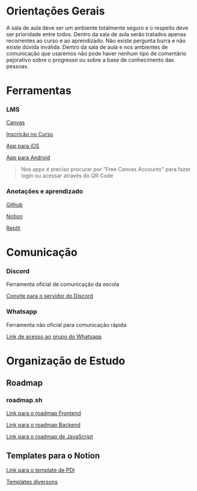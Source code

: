 # Orientações Gerais

A sala de aula deve ser um ambiente totalmente seguro e o respeito deve ser prioridade entre todos. Dentro da sala de aula serão tratados apenas recorrentes ao curso e ao aprendizado.
Não existe pergunta burra e não existe dúvida inválida. Dentro da sala de aula e nos ambientes de comunicação que usaremos não pode haver nenhum tipo de comentário pejorativo sobre o progresso ou sobre a base de conhecimento das pessoas.

# Ferramentas

### LMS

[Canvas](https://canvas.instructure.com)

[Inscrição no Curso](https://canvas.instructure.com/enroll/9RXPKA)

[App para iOS](https://apps.apple.com/br/app/canvas-student/id480883488)

[App para Android](https://play.google.com/store/apps/details?id=com.instructure.candroid&hl=pt_BR&gl=US)

> Nos apps é preciso procurar por "Free Canvas Accounts" para fazer login ou acessar através do QR Code

### Anotações e aprendizado

[Github](https://github.com)

[Notion](https://notion.so)

[Replit](https://replit.com)

# Comunicação

### Discord

Ferramenta oficial de comunicação da escola

[Convite para o servidor do Discord](https://discord.gg/VFv5tsA7)

### Whatsapp

Ferramenta não oficial para comunicação rápida

[Link de acesso ao grupo do Whatsapp](https://chat.whatsapp.com/CpuvU9LKACcDZnR5vV8eay)

# Organização de Estudo

## Roadmap

### roadmap.sh

[Link para o roadmap Frontend](https://roadmap.sh/frontend)

[Link para o roadmap Backend](https://roadmap.sh/backend)

[Link para o roadmap de JavaScript](https://roadmap.sh/javascript)

## Templates para o Notion

[Link para o template de PDI](https://bibibot.notion.site/TEMPLATE-PDI-plano-de-desenvolvimento-individual-4aa4d0c5f4404d7c82ee547331cd757f)

[Templates diversons](https://diolinux.com.br/aplicativos/modelos-do-notion.html)
